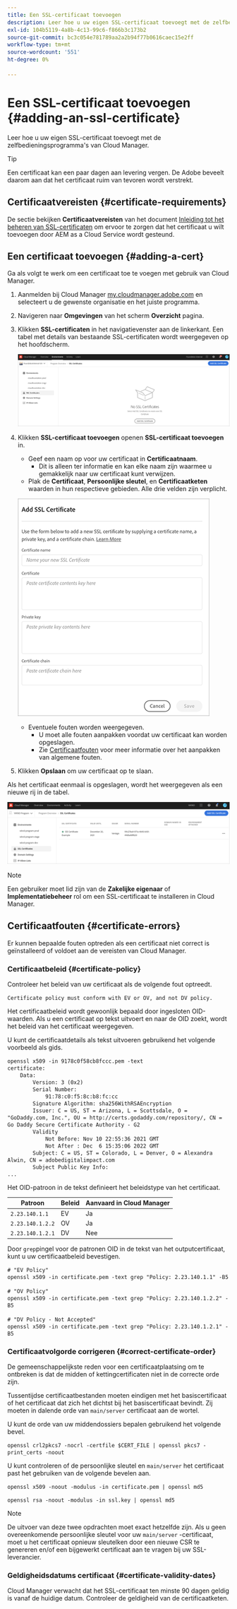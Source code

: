 ```yaml
---
title: Een SSL-certificaat toevoegen
description: Leer hoe u uw eigen SSL-certificaat toevoegt met de zelfbedieningsprogramma's van Cloud Manager.
exl-id: 104b5119-4a8b-4c13-99c6-f866b3c173b2
source-git-commit: bc3c054e781789aa2a2b94f77b0616caec15e2ff
workflow-type: tm+mt
source-wordcount: '551'
ht-degree: 0%

---
```


# Een SSL-certificaat toevoegen {#adding-an-ssl-certificate}

Leer hoe u uw eigen SSL-certificaat toevoegt met de zelfbedieningsprogramma&#39;s van Cloud Manager.

>[!TIP]
>
>Een certificaat kan een paar dagen aan levering vergen. De Adobe beveelt daarom aan dat het certificaat ruim van tevoren wordt verstrekt.

## Certificaatvereisten {#certificate-requirements}

De sectie bekijken **Certificaatvereisten** van het document [Inleiding tot het beheren van SSL-certificaten](/help/implementing/cloud-manager/managing-ssl-certifications/introduction.md#requirements) om ervoor te zorgen dat het certificaat u wilt toevoegen door AEM as a Cloud Service wordt gesteund.

## Een certificaat toevoegen {#adding-a-cert}

Ga als volgt te werk om een certificaat toe te voegen met gebruik van Cloud Manager.

1. Aanmelden bij Cloud Manager [my.cloudmanager.adobe.com](https://my.cloudmanager.adobe.com/) en selecteert u de gewenste organisatie en het juiste programma.

1. Navigeren naar **Omgevingen** van het scherm **Overzicht** pagina.

1. Klikken **SSL-certificaten** in het navigatievenster aan de linkerkant. Een tabel met details van bestaande SSL-certificaten wordt weergegeven op het hoofdscherm.

   ![Een SSL-certificaat toevoegen](/help/implementing/cloud-manager/assets/ssl/ssl-cert-1.png)

1. Klikken **SSL-certificaat toevoegen** openen **SSL-certificaat toevoegen** in.

   * Geef een naam op voor uw certificaat in **Certificaatnaam**.
      * Dit is alleen ter informatie en kan elke naam zijn waarmee u gemakkelijk naar uw certificaat kunt verwijzen.
   * Plak de **Certificaat**, **Persoonlijke sleutel**, en **Certificaatketen** waarden in hun respectieve gebieden. Alle drie velden zijn verplicht.

   ![Dialoogvenster SSL-certificaat toevoegen](/help/implementing/cloud-manager/assets/ssl/ssl-cert-02.png)

   * Eventuele fouten worden weergegeven.
      * U moet alle fouten aanpakken voordat uw certificaat kan worden opgeslagen.
      * Zie [Certificaatfouten](#certificate-errors) voor meer informatie over het aanpakken van algemene fouten.

1. Klikken **Opslaan** om uw certificaat op te slaan.

Als het certificaat eenmaal is opgeslagen, wordt het weergegeven als een nieuwe rij in de tabel.

![Opgeslagen SSL-certificaat](/help/implementing/cloud-manager/assets/ssl/ssl-cert-3.png)

>[!NOTE]
>
>Een gebruiker moet lid zijn van de **Zakelijke eigenaar** of **Implementatiebeheer** rol om een SSL-certificaat te installeren in Cloud Manager.

## Certificaatfouten {#certificate-errors}

Er kunnen bepaalde fouten optreden als een certificaat niet correct is geïnstalleerd of voldoet aan de vereisten van Cloud Manager.

### Certificaatbeleid {#certificate-policy}

Controleer het beleid van uw certificaat als de volgende fout optreedt.

```text
Certificate policy must conform with EV or OV, and not DV policy.
```

Het certificaatbeleid wordt gewoonlijk bepaald door ingesloten OID-waarden. Als u een certificaat op tekst uitvoert en naar de OID zoekt, wordt het beleid van het certificaat weergegeven.

U kunt de certificaatdetails als tekst uitvoeren gebruikend het volgende voorbeeld als gids.

```text
openssl x509 -in 9178c0f58cb8fccc.pem -text
certificate:
    Data:
        Version: 3 (0x2)
        Serial Number:
            91:78:c0:f5:8c:b8:fc:cc
        Signature Algorithm: sha256WithRSAEncryption
        Issuer: C = US, ST = Arizona, L = Scottsdale, O = "GoDaddy.com, Inc.", OU = http://certs.godaddy.com/repository/, CN = Go Daddy Secure Certificate Authority - G2
        Validity
            Not Before: Nov 10 22:55:36 2021 GMT
            Not After : Dec  6 15:35:06 2022 GMT
        Subject: C = US, ST = Colorado, L = Denver, O = Alexandra Alwin, CN = adobedigitalimpact.com
        Subject Public Key Info:
...
```

Het OID-patroon in de tekst definieert het beleidstype van het certificaat.

| Patroon | Beleid | Aanvaard in Cloud Manager |
|---|---|---|
| `2.23.140.1.1` | EV | Ja |
| `2.23.140.1.2.2` | OV | Ja |
| `2.23.140.1.2.1` | DV | Nee |

Door `grep`pingel voor de patronen OID in de tekst van het outputcertificaat, kunt u uw certificaatbeleid bevestigen.

```shell
# "EV Policy"
openssl x509 -in certificate.pem -text grep "Policy: 2.23.140.1.1" -B5

# "OV Policy"
openssl x509 -in certificate.pem -text grep "Policy: 2.23.140.1.2.2" -B5

# "DV Policy - Not Accepted"
openssl x509 -in certificate.pem -text grep "Policy: 2.23.140.1.2.1" -B5
```

### Certificaatvolgorde corrigeren {#correct-certificate-order}

De gemeenschappelijkste reden voor een certificaatplaatsing om te ontbreken is dat de midden of kettingcertificaten niet in de correcte orde zijn.

Tussentijdse certificaatbestanden moeten eindigen met het basiscertificaat of het certificaat dat zich het dichtst bij het basiscertificaat bevindt. Zij moeten in dalende orde van `main/server` certificaat aan de wortel.

U kunt de orde van uw middendossiers bepalen gebruikend het volgende bevel.

```shell
openssl crl2pkcs7 -nocrl -certfile $CERT_FILE | openssl pkcs7 -print_certs -noout
```

U kunt controleren of de persoonlijke sleutel en `main/server` het certificaat past het gebruiken van de volgende bevelen aan.

```shell
openssl x509 -noout -modulus -in certificate.pem | openssl md5
```

```shell
openssl rsa -noout -modulus -in ssl.key | openssl md5
```

>[!NOTE]
>
>De uitvoer van deze twee opdrachten moet exact hetzelfde zijn. Als u geen overeenkomende persoonlijke sleutel voor uw `main/server` -certificaat, moet u het certificaat opnieuw sleutelken door een nieuwe CSR te genereren en/of een bijgewerkt certificaat aan te vragen bij uw SSL-leverancier.

### Geldigheidsdatums certificaat {#certificate-validity-dates}

Cloud Manager verwacht dat het SSL-certificaat ten minste 90 dagen geldig is vanaf de huidige datum. Controleer de geldigheid van de certificaatketen.

